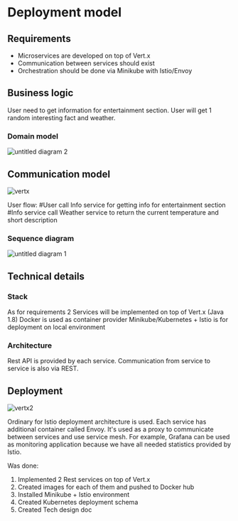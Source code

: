 # Deployment model

## Requirements

- Microservices are developed on top of Vert.x
- Communication between services should exist
- Orchestration should be done via Minikube with Istio/Envoy

## Business logic 
User need to get information for entertainment section. 
User will get 1 random interesting fact and weather.

### Domain model
![untitled diagram 2](https://user-images.githubusercontent.com/12434689/52966849-63edb580-33b9-11e9-9a19-e642d3258c89.png)

## Communication model
![vertx](https://user-images.githubusercontent.com/12434689/52917359-815c4a00-32fb-11e9-8ba9-a27680ea99d8.png)

User flow:
#User call Info service for getting info for entertainment section
#Info service call Weather service to return the current temperature and short description

### Sequence diagram
![untitled diagram 1](https://user-images.githubusercontent.com/12434689/52966519-8d5a1180-33b8-11e9-9663-f1f4ea4ed241.png)

## Technical details

### Stack
As for requirements 2 Services will be implemented on top of Vert.x (Java 1.8)
Docker is used as container provider
Minikube/Kubernetes + Istio is for deployment on local environment

### Architecture
Rest API is provided by each service. Communication from service to service is also via REST.

## Deployment
![vertx2](https://user-images.githubusercontent.com/12434689/52917617-b4eca380-32fe-11e9-9dc2-8520560191cb.png)

Ordinary for Istio deployment architecture is used.
Each service has additional container called Envoy. It's used as a proxy to communicate between services and use service mesh.
For example, Grafana can be used as monitoring application because we have all needed statistics provided by Istio.

Was done:
1) Implemented 2 Rest services on top of Vert.x
2) Created images for each of them and pushed to Docker hub
3) Installed Minikube + Istio environment
4) Created Kubernetes deployment schema 
5) Created Tech design doc
